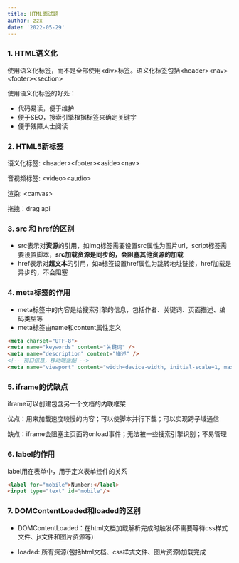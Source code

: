 ```yaml
---
title: HTML面试题
author: zzx
date: '2022-05-29'
---
```

### 1. HTML语义化

使用语义化标签，而不是全部使用\<div>标签。语义化标签包括\<header>\<nav>\<footer>\<section>

使用语义化标签的好处：

- 代码易读，便于维护
- 便于SEO，搜索引擎根据标签来确定关键字
- 便于残障人士阅读

### 2. HTML5新标签

语义化标签: \<header>\<footer>\<aside>\<nav>

音视频标签: \<video>\<audio>

渲染: \<canvas>

拖拽：drag api

### 3. src 和 href的区别

- src表示对**资源**的引用，如img标签需要设置src属性为图片url，script标签需要设置脚本，**src加载资源是同步的，会阻塞其他资源的加载**
- href表示对**超文本**的引用，如a标签设置href属性为跳转地址链接，href加载是异步的，不会阻塞

### 4. meta标签的作用

- meta标签中的内容是给搜索引擎的信息，包括作者、关键词、页面描述、编码类型等
- meta标签由name和content属性定义

```html
<meta charset="UTF-8">
<meta name="keywords" content="关键词" />
<meta name="description" content="描述" />
<!-- 视口信息，移动端适配 -->
<meta name="viewport" content="width=device-width, initial-scale=1, maximum-scale=1" />
```

### 5. iframe的优缺点

iframe可以创建包含另一个文档的内联框架

优点：用来加载速度较慢的内容；可以使脚本并行下载；可以实现跨子域通信

缺点：iframe会阻塞主页面的onload事件；无法被一些搜索引擎识别；不易管理

### 6. label的作用

label用在表单中，用于定义表单控件的关系

```html
<label for="mobile">Number:</label>
<input type="text" id="mobile"/>
```

### 7. DOMContentLoaded和loaded的区别

- DOMContentLoaded：在html文档加载解析完成时触发(不需要等待css样式文件、js文件和图片资源等)

- loaded: 所有资源(包括html文档、css样式文件、图片资源)加载完成
